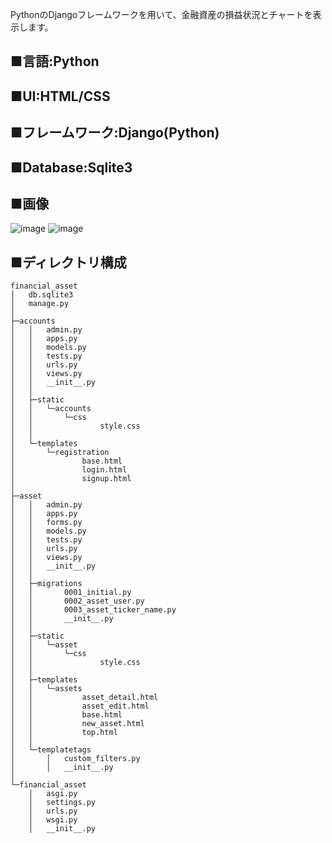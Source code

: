 PythonのDjangoフレームワークを用いて、金融資産の損益状況とチャートを表示します。

## ■言語:Python

## ■UI:HTML/CSS

## ■フレームワーク:Django(Python)

## ■Database:Sqlite3

## ■画像
![image](https://github.com/user-attachments/assets/7cb9e3d7-8652-49d5-bd7a-ac64ce04c147)
![image](https://github.com/user-attachments/assets/e61568c4-48ff-4739-b4f8-02c995321ab2)



## ■ディレクトリ構成
```plaintext
financial_asset
│   db.sqlite3
│   manage.py
│
├─accounts
│   │   admin.py
│   │   apps.py
│   │   models.py
│   │   tests.py
│   │   urls.py
│   │   views.py
│   │   __init__.py
│   │
│   ├─static
│   │   └─accounts
│   │       └─css
│   │               style.css
│   │
│   └─templates
│       └─registration
│               base.html
│               login.html
│               signup.html
│
├─asset
│   │   admin.py
│   │   apps.py
│   │   forms.py
│   │   models.py
│   │   tests.py
│   │   urls.py
│   │   views.py
│   │   __init__.py
│   │
│   ├─migrations
│   │       0001_initial.py
│   │       0002_asset_user.py
│   │       0003_asset_ticker_name.py
│   │       __init__.py
│   │
│   ├─static
│   │   └─asset
│   │       └─css
│   │               style.css
│   │
│   ├─templates
│   │   └─assets
│   │           asset_detail.html
│   │           asset_edit.html
│   │           base.html
│   │           new_asset.html
│   │           top.html
│   │
│   └─templatetags
│       │   custom_filters.py
│       │   __init__.py
│
└─financial_asset
    │   asgi.py
    │   settings.py
    │   urls.py
    │   wsgi.py
    │   __init__.py


